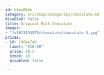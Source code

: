 ```yaml
---
id: b3ea08de
category: src/shop/categories/chocolate.md
disabled: false
title: Original Milk Chocolate
images:
- "/v1613194579/chocolate/chocolate-3.jpg"
prices:
- id: 296ae7a8
  label: "$10.50"
  price: 10.5
  stock: 10
  disabled: false

---
```

